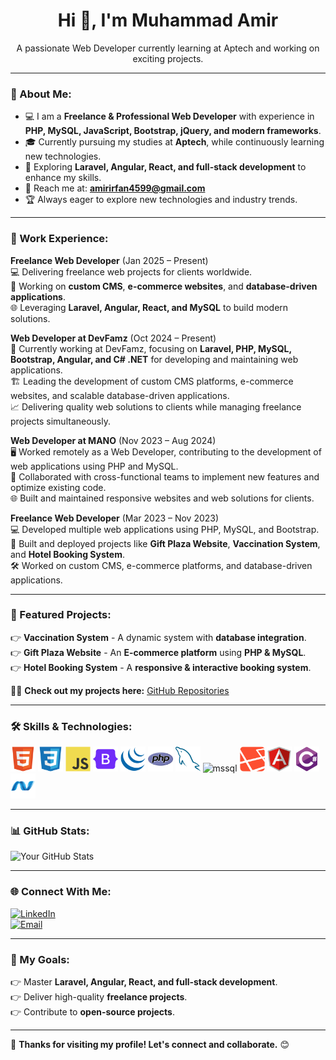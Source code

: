 <h1 align="center"> Hi 👋, I'm Muhammad Amir </h1>

<p align="center">
A passionate Web Developer currently learning at Aptech and working on exciting projects.
</p>

---

### 🚀 About Me:
- 💻 I am a **Freelance & Professional Web Developer** with experience in **PHP, MySQL, JavaScript, Bootstrap, jQuery, and modern frameworks**.  
- 🎓 Currently pursuing my studies at **Aptech**, while continuously learning new technologies.  
- 🌱 Exploring **Laravel, Angular, React, and full-stack development** to enhance my skills.  
- 📧 Reach me at: **amirirfan4599@gmail.com**  
- 🏆 Always eager to explore new technologies and industry trends.  

---

### 🎼 Work Experience:
**Freelance Web Developer** (Jan 2025 – Present)  
💻 Delivering freelance web projects for clients worldwide.  
🚀 Working on **custom CMS**, **e-commerce websites**, and **database-driven applications**.  
🌐 Leveraging **Laravel, Angular, React, and MySQL** to build modern solutions.  

**Web Developer at DevFamz** (Oct 2024 – Present)  
🔧 Currently working at DevFamz, focusing on **Laravel, PHP, MySQL, Bootstrap, Angular, and C# .NET** for developing and maintaining web applications.  
🏗️ Leading the development of custom CMS platforms, e-commerce websites, and scalable database-driven applications.  
📈 Delivering quality web solutions to clients while managing freelance projects simultaneously.  

**Web Developer at MANO** (Nov 2023 – Aug 2024)  
🖥️ Worked remotely as a Web Developer, contributing to the development of web applications using PHP and MySQL.  
🤝 Collaborated with cross-functional teams to implement new features and optimize existing code.  
🌐 Built and maintained responsive websites and web solutions for clients.  

**Freelance Web Developer** (Mar 2023 – Nov 2023)  
💻 Developed multiple web applications using PHP, MySQL, and Bootstrap.  
🚀 Built and deployed projects like **Gift Plaza Website**, **Vaccination System**, and **Hotel Booking System**.  
🛠️ Worked on custom CMS, e-commerce platforms, and database-driven applications.  

---

### 🌟 Featured Projects:
👉 **Vaccination System** - A dynamic system with **database integration**.  
👉 **Gift Plaza Website** - An **E-commerce platform** using **PHP & MySQL**.  
👉 **Hotel Booking System** - A **responsive & interactive booking system**.  

👨‍💻 **Check out my projects here:** [GitHub Repositories](https://github.com/dev-muhammad-amir)  

---

### 🛠️ Skills & Technologies:
<p align="left">
  <img src="https://raw.githubusercontent.com/devicons/devicon/master/icons/html5/html5-original.svg" alt="html5" width="40" height="40"/>
  <img src="https://raw.githubusercontent.com/devicons/devicon/master/icons/css3/css3-original.svg" alt="css3" width="40" height="40"/>
  <img src="https://raw.githubusercontent.com/devicons/devicon/master/icons/javascript/javascript-original.svg" alt="javascript" width="40" height="40"/>
  <img src="https://raw.githubusercontent.com/devicons/devicon/master/icons/bootstrap/bootstrap-plain.svg" alt="bootstrap" width="40" height="40"/>
  <img src="https://raw.githubusercontent.com/devicons/devicon/master/icons/jquery/jquery-original.svg" alt="jquery" width="40" height="40"/>
  <img src="https://raw.githubusercontent.com/devicons/devicon/master/icons/php/php-original.svg" alt="php" width="40" height="40"/>
  <img src="https://raw.githubusercontent.com/devicons/devicon/master/icons/mysql/mysql-original.svg" alt="mysql" width="40" height="40"/>
  <img src="https://img.shields.io/badge/MSSQL-CC2927?style=for-the-badge&logo=microsoft-sql-server&logoColor=white" alt="mssql" width="40" height="40"/>
  <img src="https://raw.githubusercontent.com/devicons/devicon/master/icons/laravel/laravel-plain.svg" alt="laravel" width="40" height="40"/>
  <img src="https://raw.githubusercontent.com/devicons/devicon/master/icons/angularjs/angularjs-original.svg" alt="angular" width="40" height="40"/>
  <img src="https://raw.githubusercontent.com/devicons/devicon/master/icons/csharp/csharp-original.svg" alt="csharp" width="40" height="40"/>
  <img src="https://raw.githubusercontent.com/devicons/devicon/master/icons/dot-net/dot-net-original.svg" alt="dotnet" width="40" height="40"/>
</p>

---

### 📊 GitHub Stats:
![Your GitHub Stats](https://github-readme-stats.vercel.app/api?username=dev-muhammad-amir&show_icons=true&theme=tokyonight)

---

### 🌐 Connect With Me:
[![LinkedIn](https://img.shields.io/badge/LinkedIn-blue?logo=linkedin)](https://www.linkedin.com/in/amir-irfan-1569b631a/)  
[![Email](https://img.shields.io/badge/Email-red?logo=gmail)](mailto:amirirfan4599@gmail.com)  

---

### 🌟 My Goals:
👉 Master **Laravel, Angular, React, and full-stack development**.  
👉 Deliver high-quality **freelance projects**.  
👉 Contribute to **open-source projects**.  

---

🚀 **Thanks for visiting my profile! Let's connect and collaborate.** 😊

